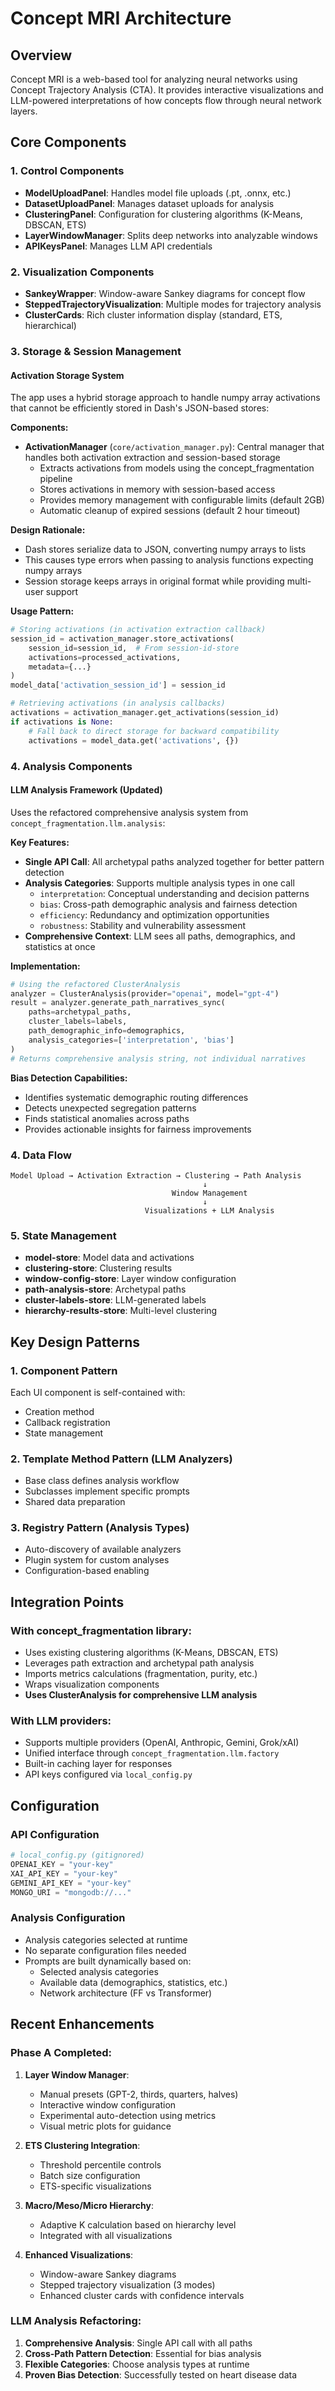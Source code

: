 # Concept MRI Architecture

## Overview
Concept MRI is a web-based tool for analyzing neural networks using Concept Trajectory Analysis (CTA). It provides interactive visualizations and LLM-powered interpretations of how concepts flow through neural network layers.

## Core Components

### 1. Control Components
- **ModelUploadPanel**: Handles model file uploads (.pt, .onnx, etc.)
- **DatasetUploadPanel**: Manages dataset uploads for analysis
- **ClusteringPanel**: Configuration for clustering algorithms (K-Means, DBSCAN, ETS)
- **LayerWindowManager**: Splits deep networks into analyzable windows
- **APIKeysPanel**: Manages LLM API credentials

### 2. Visualization Components
- **SankeyWrapper**: Window-aware Sankey diagrams for concept flow
- **SteppedTrajectoryVisualization**: Multiple modes for trajectory analysis
- **ClusterCards**: Rich cluster information display (standard, ETS, hierarchical)

### 3. Storage & Session Management

#### Activation Storage System
The app uses a hybrid storage approach to handle numpy array activations that cannot be efficiently stored in Dash's JSON-based stores:

**Components:**
- **ActivationManager** (`core/activation_manager.py`): Central manager that handles both activation extraction and session-based storage
  - Extracts activations from models using the concept_fragmentation pipeline
  - Stores activations in memory with session-based access
  - Provides memory management with configurable limits (default 2GB)
  - Automatic cleanup of expired sessions (default 2 hour timeout)

**Design Rationale:**
- Dash stores serialize data to JSON, converting numpy arrays to lists
- This causes type errors when passing to analysis functions expecting numpy arrays
- Session storage keeps arrays in original format while providing multi-user support

**Usage Pattern:**
```python
# Storing activations (in activation extraction callback)
session_id = activation_manager.store_activations(
    session_id=session_id,  # From session-id-store
    activations=processed_activations,
    metadata={...}
)
model_data['activation_session_id'] = session_id

# Retrieving activations (in analysis callbacks)
activations = activation_manager.get_activations(session_id)
if activations is None:
    # Fall back to direct storage for backward compatibility
    activations = model_data.get('activations', {})
```

### 4. Analysis Components

#### LLM Analysis Framework (Updated)
Uses the refactored comprehensive analysis system from `concept_fragmentation.llm.analysis`:

**Key Features:**
- **Single API Call**: All archetypal paths analyzed together for better pattern detection
- **Analysis Categories**: Supports multiple analysis types in one call
  - `interpretation`: Conceptual understanding and decision patterns
  - `bias`: Cross-path demographic analysis and fairness detection
  - `efficiency`: Redundancy and optimization opportunities
  - `robustness`: Stability and vulnerability assessment
- **Comprehensive Context**: LLM sees all paths, demographics, and statistics at once

**Implementation:**
```python
# Using the refactored ClusterAnalysis
analyzer = ClusterAnalysis(provider="openai", model="gpt-4")
result = analyzer.generate_path_narratives_sync(
    paths=archetypal_paths,
    cluster_labels=labels,
    path_demographic_info=demographics,
    analysis_categories=['interpretation', 'bias']
)
# Returns comprehensive analysis string, not individual narratives
```

**Bias Detection Capabilities:**
- Identifies systematic demographic routing differences
- Detects unexpected segregation patterns
- Finds statistical anomalies across paths
- Provides actionable insights for fairness improvements

### 4. Data Flow

```
Model Upload → Activation Extraction → Clustering → Path Analysis
                                           ↓
                                    Window Management
                                           ↓
                              Visualizations + LLM Analysis
```

### 5. State Management
- **model-store**: Model data and activations
- **clustering-store**: Clustering results
- **window-config-store**: Layer window configuration
- **path-analysis-store**: Archetypal paths
- **cluster-labels-store**: LLM-generated labels
- **hierarchy-results-store**: Multi-level clustering

## Key Design Patterns

### 1. Component Pattern
Each UI component is self-contained with:
- Creation method
- Callback registration
- State management

### 2. Template Method Pattern (LLM Analyzers)
- Base class defines analysis workflow
- Subclasses implement specific prompts
- Shared data preparation

### 3. Registry Pattern (Analysis Types)
- Auto-discovery of available analyzers
- Plugin system for custom analyses
- Configuration-based enabling

## Integration Points

### With concept_fragmentation library:
- Uses existing clustering algorithms (K-Means, DBSCAN, ETS)
- Leverages path extraction and archetypal path analysis
- Imports metrics calculations (fragmentation, purity, etc.)
- Wraps visualization components
- **Uses ClusterAnalysis for comprehensive LLM analysis**

### With LLM providers:
- Supports multiple providers (OpenAI, Anthropic, Gemini, Grok/xAI)
- Unified interface through `concept_fragmentation.llm.factory`
- Built-in caching layer for responses
- API keys configured via `local_config.py`

## Configuration

### API Configuration
```python
# local_config.py (gitignored)
OPENAI_KEY = "your-key"
XAI_API_KEY = "your-key"
GEMINI_API_KEY = "your-key"
MONGO_URI = "mongodb://..."
```

### Analysis Configuration
- Analysis categories selected at runtime
- No separate configuration files needed
- Prompts are built dynamically based on:
  - Selected analysis categories
  - Available data (demographics, statistics, etc.)
  - Network architecture (FF vs Transformer)

## Recent Enhancements

### Phase A Completed:
1. **Layer Window Manager**: 
   - Manual presets (GPT-2, thirds, quarters, halves)
   - Interactive window configuration
   - Experimental auto-detection using metrics
   - Visual metric plots for guidance

2. **ETS Clustering Integration**:
   - Threshold percentile controls
   - Batch size configuration
   - ETS-specific visualizations

3. **Macro/Meso/Micro Hierarchy**:
   - Adaptive K calculation based on hierarchy level
   - Integrated with all visualizations

4. **Enhanced Visualizations**:
   - Window-aware Sankey diagrams
   - Stepped trajectory visualization (3 modes)
   - Enhanced cluster cards with confidence intervals

### LLM Analysis Refactoring:
1. **Comprehensive Analysis**: Single API call with all paths
2. **Cross-Path Pattern Detection**: Essential for bias analysis
3. **Flexible Categories**: Choose analysis types at runtime
4. **Proven Bias Detection**: Successfully tested on heart disease data